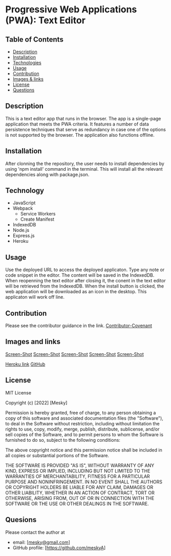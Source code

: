 # Progressive Web Applications (PWA): Text Editor

## Table of Contents

- [Description](#Description)
- [Installation](#installation)
- [Technologies](#technologies)
- [Usage](#usage)
- [Contribution](#contribution)
- [Images & links](#images/links)
- [License](#license)
- [Questions](#questions)


## Description

This is a text editor app that runs in the browser. The app is a single-page application that meets the PWA criteria.  It features a number of data persistence techniques that serve as redundancy in case one of the options is not supported by the browser. The application also functions offline.

## Installation
After clonning the the repository, the user needs to install dependencies by using 'npm install' command in the terminal. This will install all the relevant dependencies along with package.json.

## Technology

- JavaScript
- Webpack
    - Service Workers
    -  Create Manifest
- IndexedDB
- Node.js
- Express.js
- Heroku

## Usage

Use the deployed URL to access the deployed applicaton. Type any note or code snippet in the editor. The content will be saved in the IndexedDB. When reopenning the text editor after closing it, the conent in the text editor will be retrieved from the IndexedDB. When the install button is clicked, the web application will be downloaded as an icon in the desktop. This applicaton will work off line.


## Contribution

Please see the contributor guidance in the link.
[Contributor-Covenant](https://www.contributor-covenant.org)

## Images and links

[Screen-Shot](Assets/idb-storage-png.png)
[Screen-Shot](Assets/installed-app.png)
[Screen-Shot](Assets/localstorage-screen-shot.png)
[Screen-Shot](Assets/manifest-screen-shot.png)
[Screen-Shot](Assets/service-workers-screen-shot.png)

[Heroku link](https://my-text-editor-app.herokuapp.com/)
[GitHub](https://github.com/meskyA/pwa-text-editor)

## License

MIT License

Copyright (c) [2022] [Mesky]

Permission is hereby granted, free of charge, to any person obtaining a copy
of this software and associated documentation files (the "Software"), to deal
in the Software without restriction, including without limitation the rights
to use, copy, modify, merge, publish, distribute, sublicense, and/or sell
copies of the Software, and to permit persons to whom the Software is
furnished to do so, subject to the following conditions:

The above copyright notice and this permission notice shall be included in all
copies or substantial portions of the Software.

THE SOFTWARE IS PROVIDED "AS IS", WITHOUT WARRANTY OF ANY KIND, EXPRESS OR
IMPLIED, INCLUDING BUT NOT LIMITED TO THE WARRANTIES OF MERCHANTABILITY,
FITNESS FOR A PARTICULAR PURPOSE AND NONINFRINGEMENT. IN NO EVENT SHALL THE
AUTHORS OR COPYRIGHT HOLDERS BE LIABLE FOR ANY CLAIM, DAMAGES OR OTHER
LIABILITY, WHETHER IN AN ACTION OF CONTRACT, TORT OR OTHERWISE, ARISING FROM,
OUT OF OR IN CONNECTION WITH THE SOFTWARE OR THE USE OR OTHER DEALINGS IN THE
SOFTWARE.

## Quesions

Please contact the author at 
- email: [mesky@gmail.com]
- GitHub profile: [https://github.com/meskyA]



